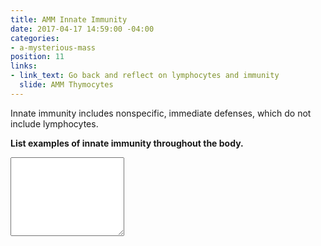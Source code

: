 ```yaml
---
title: AMM Innate Immunity
date: 2017-04-17 14:59:00 -04:00
categories:
- a-mysterious-mass
position: 11
links:
- link_text: Go back and reflect on lymphocytes and immunity
  slide: AMM Thymocytes
---
```


Innate immunity includes nonspecific, immediate defenses, which do not include lymphocytes.

**List examples of innate immunity throughout the body.**

<div class="form-group"><textarea class="form-control" rows="8"></textarea></div>
